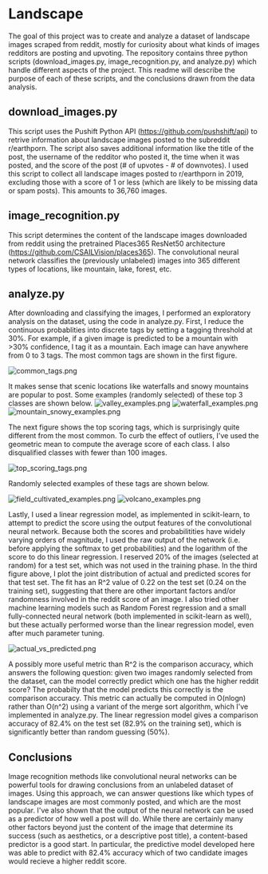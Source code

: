 # Landscape
The goal of this project was to create and analyze a dataset of landscape images scraped from reddit, mostly for curiosity about what kinds of images redditors are posting and upvoting.
The repository contains three python scripts (download_images.py, image_recognition.py, and analyze.py) which handle different aspects of the project. This readme will describe the purpose of each of these scripts, and the conclusions drawn from the data analysis.

## download_images.py
This script uses the Pushift Python API (https://github.com/pushshift/api) to retrive information about landscape images posted to the subreddit r/earthporn.
The script also saves additional information like the title of the post, the username of the redditor who posted it, the time when it was posted, and the score of the post (# of upvotes - # of downvotes).
I used this script to collect all landscape images posted to r/earthporn in 2019, excluding those with a score of 1 or less (which are likely to be missing data or spam posts).
This amounts to 36,760 images.

## image_recognition.py
This script determines the content of the landscape images downloaded from reddit using the pretrained Places365 ResNet50 architecture (https://github.com/CSAILVision/places365).
The convolutional neural network classifies the (previously unlabeled) images into 365 different types of locations, like mountain, lake, forest, etc.

## analyze.py
After downloading and classifying the images, I performed an exploratory analysis on the dataset, using the code in analyze.py.
First, I reduce the continuous probablities into discrete tags by setting a tagging threshold at 30%.
For example, if a given image is predicted to be a mountain with >30% confidence, I tag it as a mountain.
Each image can have anywhere from 0 to 3 tags.
The most common tags are shown in the first figure.

![common_tags.png](https://github.com/tennessejoyce/Landscape/blob/master/common_tags.png)

It makes sense that scenic locations like waterfalls and snowy mountains are popular to post.
Some examples (randomly selected) of these top 3 classes are shown below.
![valley_examples.png](https://github.com/tennessejoyce/Landscape/blob/master/valley_examples.png)
![waterfall_examples.png](https://github.com/tennessejoyce/Landscape/blob/master/waterfall_examples.png)
![mountain_snowy_examples.png](https://github.com/tennessejoyce/Landscape/blob/master/mountain_snowy_examples.png)

The next figure shows the top scoring tags, which is surprisingly quite different from the most common.
To curb the effect of outliers, I've used the geometric mean to compute the average score of each class.
I also disqualified classes with fewer than 100 images. 

![top_scoring_tags.png](https://github.com/tennessejoyce/Landscape/blob/master/top_scoring_tags.png)


Randomly selected examples of these tags are shown below.

![field_cultivated_examples.png](https://github.com/tennessejoyce/Landscape/blob/master/field_cultivated_examples.png)
![volcano_examples.png](https://github.com/tennessejoyce/Landscape/blob/master/volcano_examples.png)

Lastly, I used a linear regression model, as implemented in scikit-learn, to attempt to predict the score using the output features of the convolutional neural network.
Because both the scores and probabilitities have widely varying orders of magnitude, I used the raw output of the network (i.e. before applying the softmax to get probabilities) and the logarithm of the score to do this linear regression.
I reserved 20% of the images (selected at random) for a test set, which was not used in the training phase.
In the third figure above, I plot the joint distribution of actual and predicted scores for that test set.
The fit has an R^2 value of 0.22 on the test set (0.24 on the training set), suggesting that there are other important factors and/or randomness involved in the reddit score of an image.
I also tried other machine learning models such as Random Forest regression and a small fully-connected neural network (both implemented in scikit-learn as well), but these actually performed worse than the linear regression model, even after much parameter tuning.

![actual_vs_predicted.png](https://github.com/tennessejoyce/Landscape/blob/master/actual_vs_predicted.png)

A possibly more useful metric than R^2 is the comparison accuracy, which answers the following question: given two images randomly selected from the dataset, can the model correctly predict which one has the higher reddit score?
The probabilty that the model predicts this correctly is the comparison accuracy.
This metric can actually be computed in O(nlogn) rather than O(n^2) using a variant of the merge sort algorithm, which I've implemented in analyze.py.
The linear regression model gives a comparison accuracy of 82.4% on the test set (82.9% on the training set), which is significantly better than random guessing (50%).

## Conclusions
Image recognition methods like convolutional neural networks can be powerful tools for drawing conclusions from an unlabeled dataset of images.
Using this approach, we can answer questions like which types of landscape images are most commonly posted, and which are the most popular.
I've also shown that the output of the neural network can be used as a predictor of how well a post will do.
While there are certainly many other factors beyond just the content of the image that determine its success (such as aesthetics, or a descriptive post title), a content-based predictor is a good start.
In particular, the predictive model developed here was able to predict with 82.4% accuracy which of two candidate images would recieve a higher reddit score.


